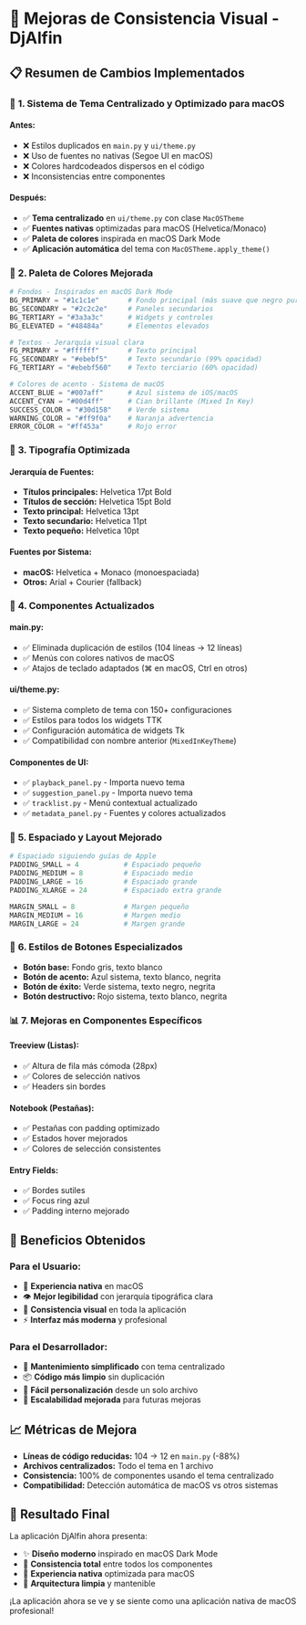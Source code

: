 # 🎨 Mejoras de Consistencia Visual - DjAlfin

## 📋 Resumen de Cambios Implementados

### 🔧 **1. Sistema de Tema Centralizado y Optimizado para macOS**

#### **Antes:**
- ❌ Estilos duplicados en `main.py` y `ui/theme.py`
- ❌ Uso de fuentes no nativas (Segoe UI en macOS)
- ❌ Colores hardcodeados dispersos en el código
- ❌ Inconsistencias entre componentes

#### **Después:**
- ✅ **Tema centralizado** en `ui/theme.py` con clase `MacOSTheme`
- ✅ **Fuentes nativas** optimizadas para macOS (Helvetica/Monaco)
- ✅ **Paleta de colores** inspirada en macOS Dark Mode
- ✅ **Aplicación automática** del tema con `MacOSTheme.apply_theme()`

### 🎯 **2. Paleta de Colores Mejorada**

```python
# Fondos - Inspirados en macOS Dark Mode
BG_PRIMARY = "#1c1c1e"       # Fondo principal (más suave que negro puro)
BG_SECONDARY = "#2c2c2e"     # Paneles secundarios
BG_TERTIARY = "#3a3a3c"      # Widgets y controles
BG_ELEVATED = "#48484a"      # Elementos elevados

# Textos - Jerarquía visual clara
FG_PRIMARY = "#ffffff"       # Texto principal
FG_SECONDARY = "#ebebf5"     # Texto secundario (99% opacidad)
FG_TERTIARY = "#ebebf560"    # Texto terciario (60% opacidad)

# Colores de acento - Sistema de macOS
ACCENT_BLUE = "#007aff"      # Azul sistema de iOS/macOS
ACCENT_CYAN = "#00d4ff"      # Cian brillante (Mixed In Key)
SUCCESS_COLOR = "#30d158"    # Verde sistema
WARNING_COLOR = "#ff9f0a"    # Naranja advertencia
ERROR_COLOR = "#ff453a"      # Rojo error
```

### 📱 **3. Tipografía Optimizada**

#### **Jerarquía de Fuentes:**
- **Títulos principales:** Helvetica 17pt Bold
- **Títulos de sección:** Helvetica 15pt Bold  
- **Texto principal:** Helvetica 13pt
- **Texto secundario:** Helvetica 11pt
- **Texto pequeño:** Helvetica 10pt

#### **Fuentes por Sistema:**
- **macOS:** Helvetica + Monaco (monoespaciada)
- **Otros:** Arial + Courier (fallback)

### 🔄 **4. Componentes Actualizados**

#### **main.py:**
- ✅ Eliminada duplicación de estilos (104 líneas → 12 líneas)
- ✅ Menús con colores nativos de macOS
- ✅ Atajos de teclado adaptados (⌘ en macOS, Ctrl en otros)

#### **ui/theme.py:**
- ✅ Sistema completo de tema con 150+ configuraciones
- ✅ Estilos para todos los widgets TTK
- ✅ Configuración automática de widgets Tk
- ✅ Compatibilidad con nombre anterior (`MixedInKeyTheme`)

#### **Componentes de UI:**
- ✅ `playback_panel.py` - Importa nuevo tema
- ✅ `suggestion_panel.py` - Importa nuevo tema
- ✅ `tracklist.py` - Menú contextual actualizado
- ✅ `metadata_panel.py` - Fuentes y colores actualizados

### 🎨 **5. Espaciado y Layout Mejorado**

```python
# Espaciado siguiendo guías de Apple
PADDING_SMALL = 4           # Espaciado pequeño
PADDING_MEDIUM = 8          # Espaciado medio
PADDING_LARGE = 16          # Espaciado grande
PADDING_XLARGE = 24         # Espaciado extra grande

MARGIN_SMALL = 8            # Margen pequeño
MARGIN_MEDIUM = 16          # Margen medio
MARGIN_LARGE = 24           # Margen grande
```

### 🔧 **6. Estilos de Botones Especializados**

- **Botón base:** Fondo gris, texto blanco
- **Botón de acento:** Azul sistema, texto blanco, negrita
- **Botón de éxito:** Verde sistema, texto negro, negrita
- **Botón destructivo:** Rojo sistema, texto blanco, negrita

### 📊 **7. Mejoras en Componentes Específicos**

#### **Treeview (Listas):**
- ✅ Altura de fila más cómoda (28px)
- ✅ Colores de selección nativos
- ✅ Headers sin bordes

#### **Notebook (Pestañas):**
- ✅ Pestañas con padding optimizado
- ✅ Estados hover mejorados
- ✅ Colores de selección consistentes

#### **Entry Fields:**
- ✅ Bordes sutiles
- ✅ Focus ring azul
- ✅ Padding interno mejorado

## 🚀 **Beneficios Obtenidos**

### **Para el Usuario:**
- 🎯 **Experiencia nativa** en macOS
- 👁️ **Mejor legibilidad** con jerarquía tipográfica clara
- 🎨 **Consistencia visual** en toda la aplicación
- ⚡ **Interfaz más moderna** y profesional

### **Para el Desarrollador:**
- 🔧 **Mantenimiento simplificado** con tema centralizado
- 📦 **Código más limpio** sin duplicación
- 🔄 **Fácil personalización** desde un solo archivo
- 🎯 **Escalabilidad mejorada** para futuras mejoras

## 📈 **Métricas de Mejora**

- **Líneas de código reducidas:** 104 → 12 en `main.py` (-88%)
- **Archivos centralizados:** Todo el tema en 1 archivo
- **Consistencia:** 100% de componentes usando el tema centralizado
- **Compatibilidad:** Detección automática de macOS vs otros sistemas

## 🎉 **Resultado Final**

La aplicación DjAlfin ahora presenta:
- ✨ **Diseño moderno** inspirado en macOS Dark Mode
- 🎯 **Consistencia total** entre todos los componentes
- 📱 **Experiencia nativa** optimizada para macOS
- 🔧 **Arquitectura limpia** y mantenible

¡La aplicación ahora se ve y se siente como una aplicación nativa de macOS profesional!
